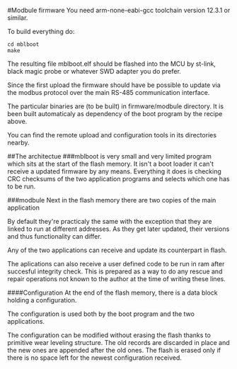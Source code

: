 #Modbule firmware
You need arm-none-eabi-gcc toolchain version 12.3.1 or similar.

To build everything do:

```
cd mblboot
make
```
The resulting file mblboot.elf should be flashed into the MCU by st-link, black magic probe or whatever SWD adapter you do prefer.

Since the first upload the firmware should have be possible to update via the modbus protocol over the main RS-485 communication interface.

The particular binaries are (to be built) in firmware/modbule directory.
It is been built automaticaly as dependency of the boot program by the recipe above.


You can find the remote upload and configuration tools in its directories nearby.

##The architectue
###mblboot
is very small and very limited program which sits at the start of the flash memory.
It isn't a boot loader it can't receive a updated firmware by any means.
Everything it does is checking CRC checksums of the two application programs and selects which one has to be run.

###modbule
Next in the flash memory there are two copies of the main application

By default they're practicaly the same with the exception that they are linked to run at different addresses.
As they get later updated, their versions and thus functionality can differ.

Any of the two applications can receive and update its counterpart in flash.

The aplications can also receive a user defined code to be run in ram after succesful integrity check. This is prepared as a way to do any rescue and repair operations not known to the author at the time of writing these lines.

####Configuration
At the end of the flash memory, there is a data block holding a configuration.

The configuration is used both by the boot program and the two applications.

The configuration can be modified without erasing the flash thanks to primitive wear leveling structure. The old records are discarded in place and the new ones are appended after the old ones. The flash is erased only if there is no space left for the newest configuration received.
